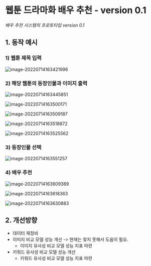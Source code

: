 # 웹툰 드라마화 배우 추천 - version 0.1

*배우 추천 시스템의 프로토타입 version 0.1*



## 1. 동작 예시



### 1) 웹툰 제목 입력

![image-20220714163421996](README.assets/image-20220714163421996.png)



### 2) 해당 웹툰의 등장인물과 이미지 출력

![image-20220714163445851](README.assets/image-20220714163445851.png)

![image-20220714163500171](README.assets/image-20220714163500171.png)

![image-20220714163509187](README.assets/image-20220714163509187.png)

![image-20220714163518872](README.assets/image-20220714163518872.png)

![image-20220714163525562](README.assets/image-20220714163525562.png)



### 3) 등장인물 선택

![image-20220714163551257](README.assets/image-20220714163551257.png)



### 4) 배우 추천

![image-20220714163609389](README.assets/image-20220714163609389.png)

![image-20220714163618363](README.assets/image-20220714163618363.png)

![image-20220714163630883](README.assets/image-20220714163630883.png)



## 2. 개선방향

- 데이터 재정비
- 이미지 비교 모델 성능 개선 -> 현재는 찾지 못해서 도움이 필요.
  - 이미지 유사성 비교 모델 성능 지표 마련
- 키워드 유사성 비교 모델 성능 개선
  - 키워드 유사성 비교 모델 성능 지표 마련



